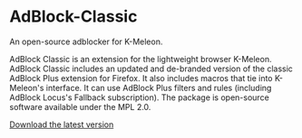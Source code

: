 # AdBlock-Classic
An open-source adblocker for K-Meleon.

AdBlock Classic is an extension for the lightweight browser K-Meleon. AdBlock Classic includes an updated and de-branded version of the classic AdBlock Plus extension for Firefox. It also includes macros that tie into K-Meleon's interface. It can use AdBlock Plus filters and rules (including AdBlock Locus's Fallback subscription). The package is open-source software available under the MPL 2.0.

[Download the latest version](https://github.com/rjjiii/AdBlock-Classic/releases/download/v1.0.5.1/AdBlock_Classic_kmext_pkg.7z)
